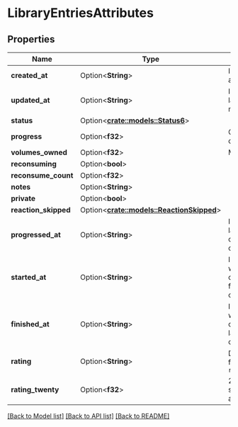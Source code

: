 # LibraryEntriesAttributes

## Properties

Name | Type | Description | Notes
------------ | ------------- | ------------- | -------------
**created_at** | Option<**String**> | ISO 8601 date and time | [optional]
**updated_at** | Option<**String**> | ISO 8601 of last modification | [optional]
**status** | Option<[**crate::models::Status6**](status6.md)> |  | [optional]
**progress** | Option<**f32**> | Current episode or chapter | [optional]
**volumes_owned** | Option<**f32**> | Manga only | [optional]
**reconsuming** | Option<**bool**> |  | [optional]
**reconsume_count** | Option<**f32**> |  | [optional]
**notes** | Option<**String**> |  | [optional]
**private** | Option<**bool**> |  | [optional]
**reaction_skipped** | Option<[**crate::models::ReactionSkipped**](reactionSkipped.md)> |  | [optional]
**progressed_at** | Option<**String**> | ISO 8601 of last chapter/episode change | [optional]
**started_at** | Option<**String**> | ISO 8601 of when the user consumed the first chapter/episode | [optional]
**finished_at** | Option<**String**> | ISO 8601 of when the user consumed the last chapter/episode | [optional]
**rating** | Option<**String**> | Deprecated in favour of `ratingTwenty` | [optional]
**rating_twenty** | Option<**f32**> | 2,3..20 rating scale, displayed as 1,1.5..10 | [optional]

[[Back to Model list]](../README.md#documentation-for-models) [[Back to API list]](../README.md#documentation-for-api-endpoints) [[Back to README]](../README.md)


